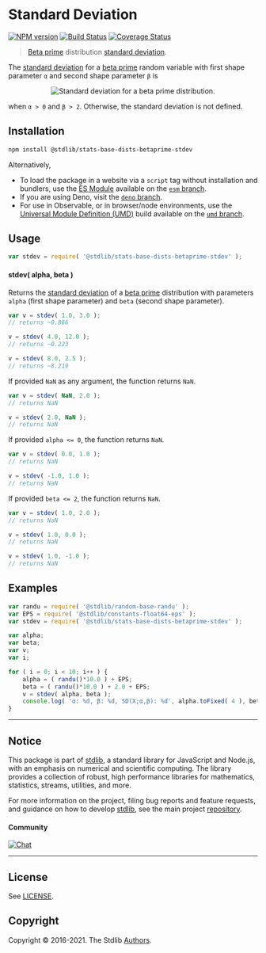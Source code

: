 <!--

@license Apache-2.0

Copyright (c) 2018 The Stdlib Authors.

Licensed under the Apache License, Version 2.0 (the "License");
you may not use this file except in compliance with the License.
You may obtain a copy of the License at

   http://www.apache.org/licenses/LICENSE-2.0

Unless required by applicable law or agreed to in writing, software
distributed under the License is distributed on an "AS IS" BASIS,
WITHOUT WARRANTIES OR CONDITIONS OF ANY KIND, either express or implied.
See the License for the specific language governing permissions and
limitations under the License.

-->

# Standard Deviation

[![NPM version][npm-image]][npm-url] [![Build Status][test-image]][test-url] [![Coverage Status][coverage-image]][coverage-url] <!-- [![dependencies][dependencies-image]][dependencies-url] -->

> [Beta prime][betaprime-distribution] distribution [standard deviation][stdev].

<!-- Section to include introductory text. Make sure to keep an empty line after the intro `section` element and another before the `/section` close. -->

<section class="intro">

The [standard deviation][stdev] for a [beta prime][betaprime-distribution] random variable with first shape parameter `α` and second shape parameter `β` is

<!-- <equation class="equation" label="eq:betaprime_stdev" align="center" raw="\sigma = \sqrt{ \tfrac{\alpha(\alpha +\beta -1)}{(\beta-2)(\beta-1)^{2}} }" alt="Standard deviation for a beta prime distribution."> -->

<div class="equation" align="center" data-raw-text="\sigma = \sqrt{ \tfrac{\alpha(\alpha +\beta -1)}{(\beta-2)(\beta-1)^{2}} }" data-equation="eq:betaprime_stdev">
    <img src="https://cdn.jsdelivr.net/gh/stdlib-js/stdlib@51534079fef45e990850102147e8945fb023d1d0/lib/node_modules/@stdlib/stats/base/dists/betaprime/stdev/docs/img/equation_betaprime_stdev.svg" alt="Standard deviation for a beta prime distribution.">
    <br>
</div>

<!-- </equation> -->

when `α > 0` and `β > 2`. Otherwise, the standard deviation is not defined.

</section>

<!-- /.intro -->

<!-- Package usage documentation. -->

<section class="installation">

## Installation

```bash
npm install @stdlib/stats-base-dists-betaprime-stdev
```

Alternatively,

-   To load the package in a website via a `script` tag without installation and bundlers, use the [ES Module][es-module] available on the [`esm` branch][esm-url].
-   If you are using Deno, visit the [`deno` branch][deno-url].
-   For use in Observable, or in browser/node environments, use the [Universal Module Definition (UMD)][umd] build available on the [`umd` branch][umd-url].

</section>

<section class="usage">

## Usage

```javascript
var stdev = require( '@stdlib/stats-base-dists-betaprime-stdev' );
```

#### stdev( alpha, beta )

Returns the [standard deviation][stdev] of a [beta prime][betaprime-distribution] distribution with parameters `alpha` (first shape parameter) and `beta` (second shape parameter).

```javascript
var v = stdev( 1.0, 3.0 );
// returns ~0.866

v = stdev( 4.0, 12.0 );
// returns ~0.223

v = stdev( 8.0, 2.5 );
// returns ~8.219
```

If provided `NaN` as any argument, the function returns `NaN`.

```javascript
var v = stdev( NaN, 2.0 );
// returns NaN

v = stdev( 2.0, NaN );
// returns NaN
```

If provided `alpha <= 0`, the function returns `NaN`.

```javascript
var v = stdev( 0.0, 1.0 );
// returns NaN

v = stdev( -1.0, 1.0 );
// returns NaN
```

If provided `beta <= 2`, the function returns `NaN`.

```javascript
var v = stdev( 1.0, 2.0 );
// returns NaN

v = stdev( 1.0, 0.0 );
// returns NaN

v = stdev( 1.0, -1.0 );
// returns NaN
```

</section>

<!-- /.usage -->

<!-- Package usage notes. Make sure to keep an empty line after the `section` element and another before the `/section` close. -->

<section class="notes">

</section>

<!-- /.notes -->

<!-- Package usage examples. -->

<section class="examples">

## Examples

<!-- eslint no-undef: "error" -->

```javascript
var randu = require( '@stdlib/random-base-randu' );
var EPS = require( '@stdlib/constants-float64-eps' );
var stdev = require( '@stdlib/stats-base-dists-betaprime-stdev' );

var alpha;
var beta;
var v;
var i;

for ( i = 0; i < 10; i++ ) {
    alpha = ( randu()*10.0 ) + EPS;
    beta = ( randu()*10.0 ) + 2.0 + EPS;
    v = stdev( alpha, beta );
    console.log( 'α: %d, β: %d, SD(X;α,β): %d', alpha.toFixed( 4 ), beta.toFixed( 4 ), v.toFixed( 4 ) );
}
```

</section>

<!-- /.examples -->

<!-- Section to include cited references. If references are included, add a horizontal rule *before* the section. Make sure to keep an empty line after the `section` element and another before the `/section` close. -->

<section class="references">

</section>

<!-- /.references -->

<!-- Section for related `stdlib` packages. Do not manually edit this section, as it is automatically populated. -->

<section class="related">

</section>

<!-- /.related -->

<!-- Section for all links. Make sure to keep an empty line after the `section` element and another before the `/section` close. -->


<section class="main-repo" >

* * *

## Notice

This package is part of [stdlib][stdlib], a standard library for JavaScript and Node.js, with an emphasis on numerical and scientific computing. The library provides a collection of robust, high performance libraries for mathematics, statistics, streams, utilities, and more.

For more information on the project, filing bug reports and feature requests, and guidance on how to develop [stdlib][stdlib], see the main project [repository][stdlib].

#### Community

[![Chat][chat-image]][chat-url]

---

## License

See [LICENSE][stdlib-license].


## Copyright

Copyright &copy; 2016-2021. The Stdlib [Authors][stdlib-authors].

</section>

<!-- /.stdlib -->

<!-- Section for all links. Make sure to keep an empty line after the `section` element and another before the `/section` close. -->

<section class="links">

[npm-image]: http://img.shields.io/npm/v/@stdlib/stats-base-dists-betaprime-stdev.svg
[npm-url]: https://npmjs.org/package/@stdlib/stats-base-dists-betaprime-stdev

[test-image]: https://github.com/stdlib-js/stats-base-dists-betaprime-stdev/actions/workflows/test.yml/badge.svg
[test-url]: https://github.com/stdlib-js/stats-base-dists-betaprime-stdev/actions/workflows/test.yml

[coverage-image]: https://img.shields.io/codecov/c/github/stdlib-js/stats-base-dists-betaprime-stdev/main.svg
[coverage-url]: https://codecov.io/github/stdlib-js/stats-base-dists-betaprime-stdev?branch=main

<!--

[dependencies-image]: https://img.shields.io/david/stdlib-js/stats-base-dists-betaprime-stdev.svg
[dependencies-url]: https://david-dm.org/stdlib-js/stats-base-dists-betaprime-stdev/main

-->

[umd]: https://github.com/umdjs/umd
[es-module]: https://developer.mozilla.org/en-US/docs/Web/JavaScript/Guide/Modules

[deno-url]: https://github.com/stdlib-js/stats-base-dists-betaprime-stdev/tree/deno
[umd-url]: https://github.com/stdlib-js/stats-base-dists-betaprime-stdev/tree/umd
[esm-url]: https://github.com/stdlib-js/stats-base-dists-betaprime-stdev/tree/esm

[chat-image]: https://img.shields.io/gitter/room/stdlib-js/stdlib.svg
[chat-url]: https://gitter.im/stdlib-js/stdlib/

[stdlib]: https://github.com/stdlib-js/stdlib

[stdlib-authors]: https://github.com/stdlib-js/stdlib/graphs/contributors

[stdlib-license]: https://raw.githubusercontent.com/stdlib-js/stats-base-dists-betaprime-stdev/main/LICENSE

[betaprime-distribution]: https://en.wikipedia.org/wiki/Beta_prime_distribution

[stdev]: https://en.wikipedia.org/wiki/Standard_deviation

</section>

<!-- /.links -->
